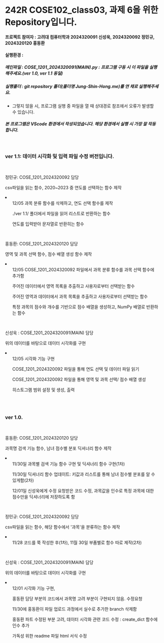 <h1>242R COSE102_class03, 과제 6을 위한 Repository입니다.</h1>
<h4>프로젝트 참여자 : 고려대 컴퓨터학과 2024320091 신성욱, 2024320092 정민규, 2024320120 홍동환</h4>

<h4>실행환경 : </h4>
<h5>메인파일 : COSE_1201_2024320091(MAIN).py : 프로그램 구동 시 이 파일을 실행해주세요.(ver 1.0, ver 1.1 동일)</h5>
<h5>실행폴더 : git repository 폴더(폴더명 Jung-Shin-Hong.me)를 연 채로 실행해주세요.</h5>
<ul>
<li>그렇지 않을 시, 프로그램 실행 중 파일을 열 때 상대경로 참조에서 오류가 발생할 수 있습니다.</li>
</ul>
<h5>본 프로그램은 VScode 환경에서 작성되었습니다. 해당 환경에서 실행 시 가장 잘 작동합니다.</h5>
<br>
<h3>ver 1.1: 데이터 시각화 및 입력 파일 수정 버전입니다.</h3>
<br>
<p>정민규: COSE_1201_2024320092 담당</p>
<p>csv파일을 읽는 함수, 2020~2023 중 연도를 선택하는 함수 제작 </p>
<li>
  <ul>12/05 과목 분류 함수를 삭제하고, 연도 선택 함수를 제작</ul>
  <ul>./ver 1.1/ 폴더에서 파일을 읽어 리스트로 반환하는 함수</ul>
  <ul>연도를 입력받아 문자열로 반환히는 함수</ul>
</li>

<br>

<p>홍동환: COSE_1201_2024320120 담당</p>
<p>영역 및 과목 선택 함수, 점수 배열 생성 함수 제작</p>
<li>
  <ul>12/05 COSE_1201_2024320092 파일에서 과목 분류 함수를 과목 선택 함수에 추가함</ul>
  <ul>주어진 데이터에서 영역 목록을 추출하고 사용자로부터 선택받는 함수</ul>
  <ul>주어진 영역과 데이터에서 과목 목록을 추출하고 사용자로부터 선택받는 함수</ul>
  <ul>특정 과목의 점수와 개수를 기반으로 점수 배열을 생성하고, NumPy 배열로 반환하는 함수</ul>
</li>

<br>
<p>신성욱 : COSE_1201_2024320091(MAIN) 담당</p>
<p>위의 데이터를 바탕으로 데이터 시각화를 구현</p>
<li>
  <ul>12/05 시각화 기능 구현 </ul>
  <ul>COSE_1201_2024320092 파일을 통해 연도 선택 및 데이터 파일 읽기</ul>
  <ul>COSE_1201_2024320092 파일을 통해 영역 및 과목 선택/ 점수 배열 생성</ul>
  <ul>히스토그램 범위 설정 및 생성, 출력</ul>
</li>

<br>
<br>

<h3>ver 1.0.</h3>
<br>
<p>홍동환: COSE_1201_2024320120 담당</p>
<p>과목명 검색 기능 함수, 남녀 점수별 분포 딕셔너리 함수 제작</p>
<li>
  <ul>11/30일 과목별 검색 기능 함수 구현 및 딕셔너리 함수 구현(1차)</ul>
  <ul>11/30일 딕셔너리 함수 업데이트: 키값과 리스트를 통해 남녀 점수별 분포를 알 수 있게함(2차)</ul>
  <ul>12/01일 신성욱에게 수정 요청받은 코드 수정, 과목값을 인수로 특정 과목에 대한 점수만을 딕셔너리에 저장하도록 함</ul>
</li>

<br>

<p>정민규: COSE_1201_2024320092 담당</p>
<p>csv파일을 읽는 함수, 해당 함수에서 '과목'을 분류하는 함수 제작</p>
<li>
  <ul>11/28 코드를 쭉 작성한 후(1차), 11월 30일 부품별로 함수 따로 제작(2차)</ul>
</li>

<br>

<p>신성욱 : COSE_1201_2024320091(MAIN) 담당</p>
<p>위의 데이터를 바탕으로 데이터 시각화를 구현</p>
<li>
  <ul>12/01 시각화 기능 구현, </ul>
  <ul>홍동환 담당 부분의 코드에서 과목명 고려 부분이 구현되지 않음. 수정요청</ul>
  <ul>11/30에 홍동환이 파일 업로드 과정에서 실수로 추가한 branch 삭제함 </ul>
  <ul>홍동환 파트 수정된 부분 고려, 데이터 시각화 관련 코드 수정 : create_dict 함수에 인수 추가</ul>
  <ul>가독성 위한 readme 파일 html 서식 수정</ul>
</li>
